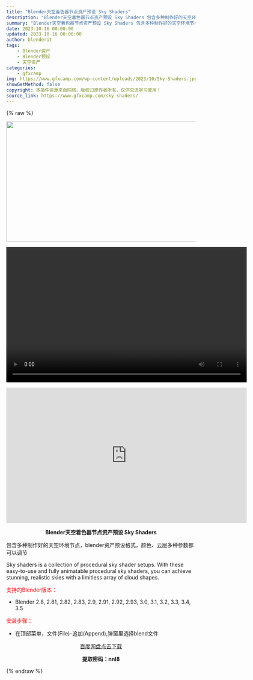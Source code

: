 ```yaml
---
title: "Blender天空着色器节点资产预设 Sky Shaders"
description: "Blender天空着色器节点资产预设 Sky Shaders 包含多种制作好的天空环境节点，blender资产预设格式，颜色、云层多种参数都可以调节 Sky shaders is a collecti..."
summary: "Blender天空着色器节点资产预设 Sky Shaders 包含多种制作好的天空环境节点，blender资产预设格式，颜色、云层多种参数都可以调节 Sky shaders is a collecti..."
date: 2023-10-16 00:00:00
updated: 2023-10-16 00:00:00
author: blenderit
tags: 
    - Blender资产
    - Blender预设
    - 天空资产
categories:
    - gfxcamp
img: https://www.gfxcamp.com/wp-content/uploads/2023/10/Sky-Shaders.jpg
showGetMethod: false
copyright: 本插件资源来自网络，版权归原作者所有，仅供交流学习使用！
source_link: https://www.gfxcamp.com/sky-shaders/
---
```


{% raw %}
<div><p><img decoding="async" class="aligncenter size-full wp-image-115563" src="https://www.gfxcamp.com/wp-content/uploads/2023/10/Sky-Shaders.jpg" data-src="https://www.gfxcamp.com/wp-content/uploads/2023/10/Sky-Shaders.jpg" alt="" width="640" height="320"><br>
</p><center><div style="width: 640px;" class="wp-video"><!--[if lt IE 9]><script>document.createElement('video');</script><![endif]-->
<video class="wp-video-shortcode" id="video-115685-1" width="640" height="360" preload="true" controls="controls"><source type="video/mp4" src="http://cloud.video.taobao.com/play/u/null/p/1/e/6/t/1/432667371874.mp4?_=1"></source><a href="http://cloud.video.taobao.com/play/u/null/p/1/e/6/t/1/432667371874.mp4">http://cloud.video.taobao.com/play/u/null/p/1/e/6/t/1/432667371874.mp4</a></video></div></center><p style="text-align: center;"><iframe loading="lazy" src="https://player.youku.com/embed/XNjEwMzAyNjA5Ng==" width="640" height="360" frameborder="0" allowfullscreen="allowfullscreen" data-mce-fragment="1"></iframe></p><p style="text-align: center;"><strong>Blender天空着色器节点资产预设 Sky Shaders</strong></p><p>包含多种制作好的天空环境节点，blender资产预设格式，颜色、云层多种参数都可以调节</p><p>Sky shaders is a collection of procedural sky shader setups. With these easy-to-use and fully animatable procedural sky shaders, you can achieve stunning, realistic skies with a limitless array of cloud shapes.</p><p style="text-align: left;"><span style="color: #ff0000;">支持的Blender版本：</span></p><ul>
<li style="text-align: left;">Blender 2.8, 2.81, 2.82, 2.83, 2.9, 2.91, 2.92, 2.93, 3.0, 3.1, 3.2, 3.3, 3.4, 3.5</li>
</ul><p style="text-align: left;"><span style="color: #ff0000;">安装步骤：</span></p><ul>
<li>在顶部菜单，文件(File)-追加(Append),弹窗里选择blend文件</li>
</ul><p style="text-align: center;"><a class="maxbutton-3 maxbutton maxbutton-baidu" target="_blank" rel="noopener" href="https://pan.baidu.com/s/1OQeUn78Y04HZ5eA_3ANEdw?pwd=nnl8"><span class="mb-text">百度网盘点击下载</span></a></p><p style="text-align: center;"><strong>提取密码：nnl8</strong></p></div>
<div style="display: none">gfxcamp</div>
{% endraw %}